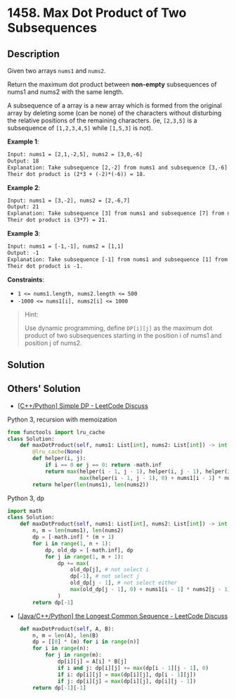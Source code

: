 # 1458. Max Dot Product of Two Subsequences

## Description

Given two arrays `nums1` and `nums2`.

Return the maximum dot product between **non-empty** subsequences of nums1 and nums2 with the same length.

A subsequence of a array is a new array which is formed from the original array by deleting some (can be none) of the characters without disturbing the relative positions of the remaining characters. (ie, `[2,3,5]` is a subsequence of `[1,2,3,4,5]` while `[1,5,3]` is not).

**Example 1**:

```txt
Input: nums1 = [2,1,-2,5], nums2 = [3,0,-6]
Output: 18
Explanation: Take subsequence [2,-2] from nums1 and subsequence [3,-6] from nums2.
Their dot product is (2*3 + (-2)*(-6)) = 18.
```

**Example 2**:

```txt
Input: nums1 = [3,-2], nums2 = [2,-6,7]
Output: 21
Explanation: Take subsequence [3] from nums1 and subsequence [7] from nums2.
Their dot product is (3*7) = 21.
```

**Example 3**:

```txt
Input: nums1 = [-1,-1], nums2 = [1,1]
Output: -1
Explanation: Take subsequence [-1] from nums1 and subsequence [1] from nums2.
Their dot product is -1.
```

**Constraints**:

* `1 <= nums1.length, nums2.length <= 500`
* `-1000 <= nums1[i], nums2[i] <= 1000`

> Hint:
>
> Use dynamic programming, define `DP[i][j]` as the maximum dot product of two subsequences starting in the position i of nums1 and position j of nums2.

## Solution

## Others' Solution

* [[C++/Python] Simple DP - LeetCode Discuss](https://leetcode.com/problems/max-dot-product-of-two-subsequences/discuss/648261/C%2B%2BPython-Simple-DP)

Python 3, recursion with memoization

```py
from functools import lru_cache
class Solution:
    def maxDotProduct(self, nums1: List[int], nums2: List[int]) -> int:
        @lru_cache(None)
        def helper(i, j):
            if i == 0 or j == 0: return -math.inf
            return max(helper(i - 1, j - 1), helper(i, j - 1), helper(i - 1, j),
                       max(helper(i - 1, j - 1), 0) + nums1[i - 1] * nums2[j - 1])
        return helper(len(nums1), len(nums2))
```

Python 3, dp

```py
import math
class Solution:
    def maxDotProduct(self, nums1: List[int], nums2: List[int]) -> int:
        n, m = len(nums1), len(nums2)
        dp = [-math.inf] * (m + 1)
        for i in range(1, n + 1):
            dp, old_dp = [-math.inf], dp
            for j in range(1, m + 1):
                dp += max(
                    old_dp[j], # not select i
                    dp[-1], # not select j
                    old_dp[j - 1], # not select either
                    max(old_dp[j - 1], 0) + nums1[i - 1] * nums2[j - 1], # select both
                )
        return dp[-1]
```

* [[Java/C++/Python] the Longest Common Sequence - LeetCode Discuss](https://leetcode.com/problems/max-dot-product-of-two-subsequences/discuss/648420/JavaC%2B%2BPython-the-Longest-Common-Sequence)

```py
    def maxDotProduct(self, A, B):
        n, m = len(A), len(B)
        dp = [[0] * (m) for i in range(n)]
        for i in range(n):
            for j in range(m):
                dp[i][j] = A[i] * B[j]
                if i and j: dp[i][j] += max(dp[i - 1][j - 1], 0)
                if i: dp[i][j] = max(dp[i][j], dp[i - 1][j])
                if j: dp[i][j] = max(dp[i][j], dp[i][j - 1])
        return dp[-1][-1]
```

